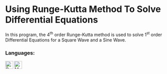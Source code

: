 # Using Runge-Kutta Method To Solve Differential Equations

In this program, the 4<sup>th</sup> order Runge-Kutta method is used to solve 1<sup>st</sup> order Differential Equations for a Square Wave and a Sine Wave.

### Languages:
<a href="#"><img align="left" alt="Python" height="25px" src="https://img.shields.io/badge/Python-14354C?style=for-the-badge&logo=python&logoColor=white" /></a>
<a href="#"><img align="left" alt="Markdown" height="25px" src="https://img.shields.io/badge/Markdown-000000?style=for-the-badge&logo=markdown&logoColor=white" /></a>
